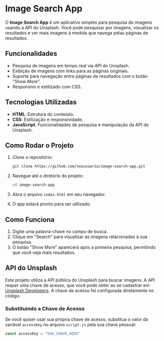 # Image Search App

O **Image Search App** é um aplicativo simples para pesquisa de imagens usando a API do Unsplash. Você pode pesquisar por imagens, visualizar os resultados e ver mais imagens à medida que navega pelas páginas de resultados.

## Funcionalidades
- Pesquisa de imagens em tempo real via API do Unsplash.
- Exibição de imagens com links para as páginas originais.
- Suporte para navegação entre páginas de resultados com o botão "Show More".
- Responsivo e estilizado com CSS.

## Tecnologias Utilizadas
- **HTML**: Estrutura do conteúdo.
- **CSS**: Estilização e responsividade.
- **JavaScript**: Funcionalidades de pesquisa e manipulação da API do Unsplash.

## Como Rodar o Projeto

1. Clone o repositório:
    ```bash
    git clone https://github.com/seuusuario/image-search-app.git
    ```
    
2. Navegue até o diretório do projeto:
    ```bash
    cd image-search-app
    ```

3. Abra o arquivo `index.html` em seu navegador.

4. O app estará pronto para ser utilizado.

## Como Funciona

1. Digite uma palavra-chave no campo de busca.
2. Clique em "Search" para visualizar as imagens relacionadas à sua pesquisa.
3. O botão "Show More" aparecerá após a primeira pesquisa, permitindo que você veja mais resultados.

## API do Unsplash

Este projeto utiliza a API pública do Unsplash para buscar imagens. A API requer uma chave de acesso, que você pode obter ao se cadastrar em [Unsplash Developers](https://unsplash.com/developers). A chave de acesso foi configurada diretamente no código.

### Substituindo a Chave de Acesso
Se você quiser usar sua própria chave de acesso, substitua o valor da variável `accessKey` no arquivo `script.js` pela sua chave pessoal:

```js
const accessKey = "SUA_CHAVE_AQUI"
